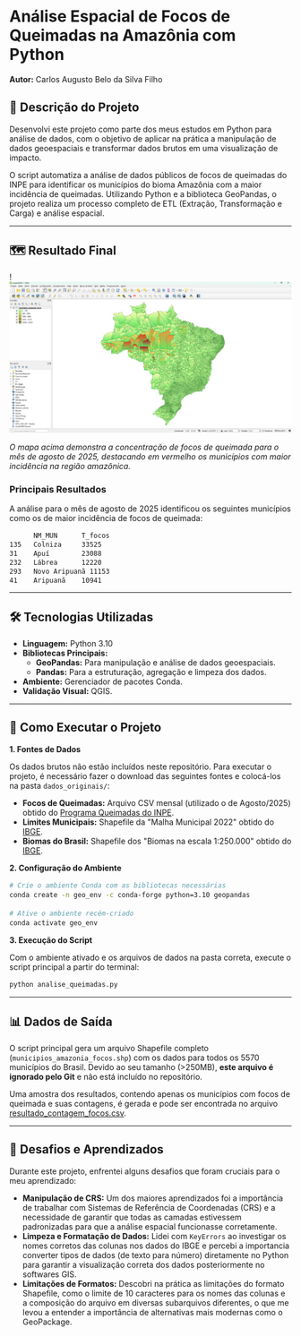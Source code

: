 # Análise Espacial de Focos de Queimadas na Amazônia com Python

**Autor:** Carlos Augusto Belo da Silva Filho


## 📝 Descrição do Projeto

Desenvolvi este projeto como parte dos meus estudos em Python para análise de dados, com o objetivo de aplicar na prática a manipulação de dados geoespaciais e transformar dados brutos em uma visualização de impacto.

O script automatiza a análise de dados públicos de focos de queimadas do INPE para identificar os municípios do bioma Amazônia com a maior incidência de queimadas. Utilizando Python e a biblioteca GeoPandas, o projeto realiza um processo completo de ETL (Extração, Transformação e Carga) e análise espacial.

---

## 🗺️ Resultado Final

!![Mapa de Queimadas Gerado](img/imagem_mapaffocoQGIS.png)

*O mapa acima demonstra a concentração de focos de queimada para o mês de agosto de 2025, destacando em vermelho os municípios com maior incidência na região amazônica.*

### Principais Resultados

A análise para o mês de agosto de 2025 identificou os seguintes municípios como os de maior incidência de focos de queimada:

```
      NM_MUN      T_focos
135   Colniza     33525
31    Apuí        23088
232   Lábrea      12220
293   Novo Aripuanã 11153
41    Aripuanã    10941
```

---

## 🛠️ Tecnologias Utilizadas

* **Linguagem:** Python 3.10
* **Bibliotecas Principais:**
    * **GeoPandas:** Para manipulação e análise de dados geoespaciais.
    * **Pandas:** Para a estruturação, agregação e limpeza dos dados.
* **Ambiente:** Gerenciador de pacotes Conda.
* **Validação Visual:** QGIS.

---

## 📁 Como Executar o Projeto

**1. Fontes de Dados**

Os dados brutos não estão incluídos neste repositório. Para executar o projeto, é necessário fazer o download das seguintes fontes e colocá-los na pasta `dados_originais/`:

* **Focos de Queimadas:** Arquivo CSV mensal (utilizado o de Agosto/2025) obtido do [Programa Queimadas do INPE](https://queimadas.dgi.inpe.br/queimadas/bdqueimadas/).
* **Limites Municipais:** Shapefile da "Malha Municipal 2022" obtido do [IBGE](https://geoftp.ibge.gov.br/organizacao_do_territorio/malhas_territoriais/malhas_municipais/municipio_2022/Brasil/BR/BR_Municipios_2022.zip).
* **Biomas do Brasil:** Shapefile dos "Biomas na escala 1:250.000" obtido do [IBGE](https://www.ibge.gov.br/geociencias/cartas-e-mapas/informacoes-ambientais/15842-biomas.html?=&t=downloads).

**2. Configuração do Ambiente**

```bash
# Crie o ambiente Conda com as bibliotecas necessárias
conda create -n geo_env -c conda-forge python=3.10 geopandas

# Ative o ambiente recém-criado
conda activate geo_env
```

**3. Execução do Script**

Com o ambiente ativado e os arquivos de dados na pasta correta, execute o script principal a partir do terminal:

```bash
python analise_queimadas.py
```

---
## 📊 Dados de Saída

O script principal gera um arquivo Shapefile completo (`municipios_amazonia_focos.shp`) com os dados para todos os 5570 municípios do Brasil. Devido ao seu tamanho (>250MB), **este arquivo é ignorado pelo Git** e não está incluído no repositório.

Uma amostra dos resultados, contendo apenas os municípios com focos de queimada e suas contagens, é gerada e pode ser encontrada no arquivo [resultado_contagem_focos.csv](dados_processados/resultado_contagem_focos.csv).

---

## 🧠 Desafios e Aprendizados

Durante este projeto, enfrentei alguns desafios que foram cruciais para o meu aprendizado:

* **Manipulação de CRS:** Um dos maiores aprendizados foi a importância de trabalhar com Sistemas de Referência de Coordenadas (CRS) e a necessidade de garantir que todas as camadas estivessem padronizadas para que a análise espacial funcionasse corretamente.
* **Limpeza e Formatação de Dados:** Lidei com `KeyErrors` ao investigar os nomes corretos das colunas nos dados do IBGE e percebi a importancia converter tipos de dados (de texto para número) diretamente no Python para garantir a visualização correta dos dados posteriormente no softwares GIS.
* **Limitações de Formatos:** Descobri na prática as limitações do formato Shapefile, como o limite de 10 caracteres para os nomes das colunas e a composição do arquivo em diversas subarquivos diferentes, o que me levou a entender a importância de alternativas mais modernas como o GeoPackage.